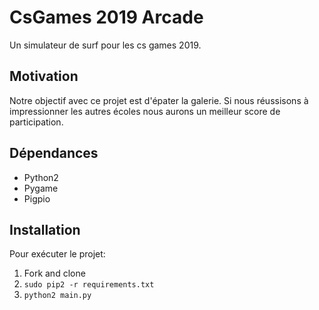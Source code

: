 # CsGames 2019 Arcade

Un simulateur de surf pour les cs games 2019.

## Motivation

Notre objectif avec ce projet est d'épater la galerie.
Si nous réussisons à impressionner les autres écoles nous aurons un meilleur score de participation.

## Dépendances

- Python2
- Pygame
- Pigpio

## Installation

Pour exécuter le projet:

1. Fork and clone
2. `sudo pip2 -r requirements.txt`
3. `python2 main.py`
